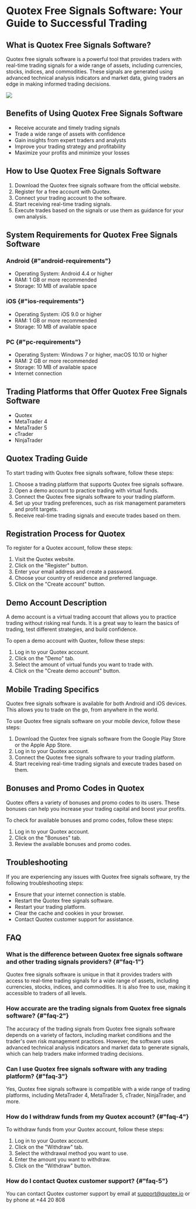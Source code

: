 # Quotex Free Signals Software: Your Guide to Successful Trading

## What is Quotex Free Signals Software?

Quotex free signals software is a powerful tool that provides traders
with real-time trading signals for a wide range of assets, including
currencies, stocks, indices, and commodities. These signals are
generated using advanced technical analysis indicators and market data,
giving traders an edge in making informed trading decisions.

[![](https://static.quotex.io/files/8_en/300_250.jpg)](https://traff.sbs/brokerqxsignupf)

## Benefits of Using Quotex Free Signals Software

-   Receive accurate and timely trading signals
-   Trade a wide range of assets with confidence
-   Gain insights from expert traders and analysts
-   Improve your trading strategy and profitability
-   Maximize your profits and minimize your losses

## How to Use Quotex Free Signals Software

1.  Download the Quotex free signals software from the official website.
2.  Register for a free account with Quotex.
3.  Connect your trading account to the software.
4.  Start receiving real-time trading signals.
5.  Execute trades based on the signals or use them as guidance for your
    own analysis.

## System Requirements for Quotex Free Signals Software

### Android {#"android-requirements"}

-   Operating System: Android 4.4 or higher
-   RAM: 1 GB or more recommended
-   Storage: 10 MB of available space

### iOS {#"ios-requirements"}

-   Operating System: iOS 9.0 or higher
-   RAM: 1 GB or more recommended
-   Storage: 10 MB of available space

### PC {#"pc-requirements"}

-   Operating System: Windows 7 or higher, macOS 10.10 or higher
-   RAM: 2 GB or more recommended
-   Storage: 10 MB of available space
-   Internet connection

## Trading Platforms that Offer Quotex Free Signals Software

-   Quotex
-   MetaTrader 4
-   MetaTrader 5
-   cTrader
-   NinjaTrader

## Quotex Trading Guide

To start trading with Quotex free signals software, follow these steps:

1.  Choose a trading platform that supports Quotex free signals
    software.
2.  Open a demo account to practice trading with virtual funds.
3.  Connect the Quotex free signals software to your trading platform.
4.  Set up your trading preferences, such as risk management parameters
    and profit targets.
5.  Receive real-time trading signals and execute trades based on them.

## Registration Process for Quotex

To register for a Quotex account, follow these steps:

1.  Visit the Quotex website.
2.  Click on the "Register" button.
3.  Enter your email address and create a password.
4.  Choose your country of residence and preferred language.
5.  Click on the "Create account" button.

## Demo Account Description

A demo account is a virtual trading account that allows you to practice
trading without risking real funds. It is a great way to learn the
basics of trading, test different strategies, and build confidence.

To open a demo account with Quotex, follow these steps:

1.  Log in to your Quotex account.
2.  Click on the "Demo" tab.
3.  Select the amount of virtual funds you want to trade with.
4.  Click on the "Create demo account" button.

## Mobile Trading Specifics

Quotex free signals software is available for both Android and iOS
devices. This allows you to trade on the go, from anywhere in the world.

To use Quotex free signals software on your mobile device, follow these
steps:

1.  Download the Quotex free signals software from the Google Play Store
    or the Apple App Store.
2.  Log in to your Quotex account.
3.  Connect the Quotex free signals software to your trading platform.
4.  Start receiving real-time trading signals and execute trades based
    on them.

## Bonuses and Promo Codes in Quotex

Quotex offers a variety of bonuses and promo codes to its users. These
bonuses can help you increase your trading capital and boost your
profits.

To check for available bonuses and promo codes, follow these steps:

1.  Log in to your Quotex account.
2.  Click on the "Bonuses" tab.
3.  Review the available bonuses and promo codes.

## Troubleshooting

If you are experiencing any issues with Quotex free signals software,
try the following troubleshooting steps:

-   Ensure that your internet connection is stable.
-   Restart the Quotex free signals software.
-   Restart your trading platform.
-   Clear the cache and cookies in your browser.
-   Contact Quotex customer support for assistance.

## FAQ

### What is the difference between Quotex free signals software and other trading signals providers? {#"faq-1"}

Quotex free signals software is unique in that it provides traders with
access to real-time trading signals for a wide range of assets,
including currencies, stocks, indices, and commodities. It is also free
to use, making it accessible to traders of all levels.

### How accurate are the trading signals from Quotex free signals software? {#"faq-2"}

The accuracy of the trading signals from Quotex free signals software
depends on a variety of factors, including market conditions and the
trader\'s own risk management practices. However, the software uses
advanced technical analysis indicators and market data to generate
signals, which can help traders make informed trading decisions.

### Can I use Quotex free signals software with any trading platform? {#"faq-3"}

Yes, Quotex free signals software is compatible with a wide range of
trading platforms, including MetaTrader 4, MetaTrader 5, cTrader,
NinjaTrader, and more.

### How do I withdraw funds from my Quotex account? {#"faq-4"}

To withdraw funds from your Quotex account, follow these steps:

1.  Log in to your Quotex account.
2.  Click on the "Withdraw" tab.
3.  Select the withdrawal method you want to use.
4.  Enter the amount you want to withdraw.
5.  Click on the "Withdraw" button.

### How do I contact Quotex customer support? {#"faq-5"}

You can contact Quotex customer support by email at support@quotex.io or
by phone at +44 20 808

